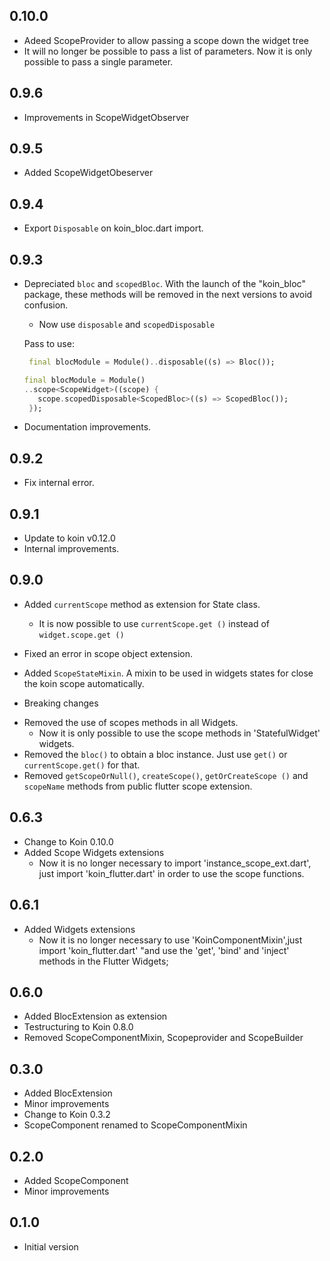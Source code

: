 ## 0.10.0

- Adeed ScopeProvider to allow passing a scope down the widget tree
- It will no longer be possible to pass a list of parameters. Now it is only possible to pass a single parameter.

## 0.9.6

- Improvements in ScopeWidgetObserver

## 0.9.5

- Added ScopeWidgetObeserver

## 0.9.4

- Export `Disposable` on koin_bloc.dart import.

## 0.9.3

- Depreciated `bloc` and `scopedBloc`. With the launch of the "koin_bloc" package, these methods will be removed in the next versions to avoid confusion.
  
  * Now use `disposable` and `scopedDisposable`
  
  Pass to use:

  ```dart
   final blocModule = Module()..disposable((s) => Bloc());
  ```
  ```dart
  final blocModule = Module()
  ..scope<ScopeWidget>((scope) {
     scope.scopedDisposable<ScopedBloc>((s) => ScopedBloc());
   });
  ```

- Documentation improvements.

## 0.9.2

- Fix internal error.

## 0.9.1

- Update to koin v0.12.0
- Internal improvements.

## 0.9.0

- Added `currentScope` method as extension for State class.
   * It is now possible to use `currentScope.get ()` instead of `widget.scope.get ()`
- Fixed an error in scope object extension.
- Added `ScopeStateMixin`. A mixin to be used in widgets states for close the koin scope automatically.

- Breaking changes
 
 * Removed the use of scopes methods in all Widgets.
   * Now it is only possible to use the scope methods in 'StatefulWidget' widgets.
 * Removed the `bloc()` to obtain a bloc instance. Just use `get()` or `currentScope.get()` for that.
 * Removed `getScopeOrNull()`, `createScope()`, `getOrCreateScope ()` and `scopeName` methods from public flutter scope extension.
   

## 0.6.3
- Change to Koin 0.10.0
- Added Scope Widgets extensions
   - Now it is no longer necessary to import 'instance_scope_ext.dart', just import 'koin_flutter.dart' in order to use the scope functions.

## 0.6.1

- Added Widgets extensions
    - Now it is no longer necessary to use 'KoinComponentMixin',just import 'koin_flutter.dart' "and use the 'get', 'bind' and 'inject' methods in the Flutter Widgets; 

## 0.6.0

- Added BlocExtension as extension
- Testructuring to Koin 0.8.0
- Removed ScopeComponentMixin, Scopeprovider and ScopeBuilder

## 0.3.0

- Added BlocExtension
- Minor improvements
- Change to Koin 0.3.2
- ScopeComponent renamed to ScopeComponentMixin

## 0.2.0

- Added ScopeComponent
- Minor improvements

## 0.1.0

- Initial version



